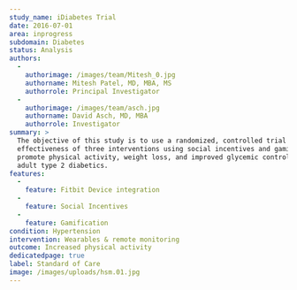 ```yaml
---
study_name: iDiabetes Trial
date: 2016-07-01
area: inprogress
subdomain: Diabetes
status: Analysis
authors:
  - 
    authorimage: /images/team/Mitesh_0.jpg
    authorname: Mitesh Patel, MD, MBA, MS
    authorrole: Principal Investigator
  - 
    authorimage: /images/team/asch.jpg
    authorname: David Asch, MD, MBA
    authorrole: Investigator
summary: >
  The objective of this study is to use a randomized, controlled trial to test the
  effectiveness of three interventions using social incentives and gamification to
  promote physical activity, weight loss, and improved glycemic control among
  adult type 2 diabetics.
features:
  - 
    feature: Fitbit Device integration
  - 
    feature: Social Incentives
  - 
    feature: Gamification
condition: Hypertension
intervention: Wearables & remote monitoring
outcome: Increased physical activity
dedicatedpage: true
label: Standard of Care 
image: /images/uploads/hsm.01.jpg
---
```

